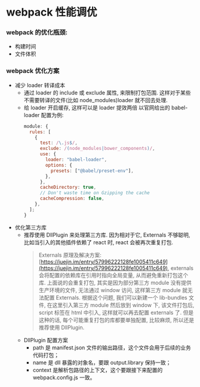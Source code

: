 # webpack 性能调优

### webpack 的优化瓶颈:

- 构建时间
- 文件体积

### webpack 优化方案

- 减少 loader 转译成本
  - 通过 loader 的 include 或 exclude 属性, 来限制打包范围. 这样对于某些不需要转译的文件(比如 node_modules)loader 就不回去处理.
  - 给 loader 开启缓存, 这样可以是 loader 提效两倍
    以官网给出的 babel-loader 配置为例:
    ```js
    module: {
      rules: [
        {
          test: /\.js$/,
          exclude: /(node_modules|bower_components)/,
          use: {
            loader: "babel-loader",
            options: {
              presets: ["@babel/preset-env"],
            },
          },
          cacheDirectory: true,
          // Don't waste time on Gzipping the cache
          cacheCompression: false,
        },
      ];
    }
    ```
- 优化第三方库
  - 推荐使用 DllPlugin 来处理第三方库. 因为相对于它, Externals 不够聪明, 比如当引入的其他插件依赖了 react 时, react 会被再次重复打包.
    > Externals 原理及解决方案: [https://juejin.im/entry/57996222128fe1005411c649](https://juejin.im/entry/57996222128fe1005411c649), externals 会将配置的依赖库在引用时指向全局变量, 从而避免重新打包这个库. 上面说的会重复打包, 其实是因为部分第三方 module 没有提供生产环境的文件, 无法通过 window 访问, 这样第三方 module 就无法配置 Externals. 根据这个问题, 我们可以新建一个 lib-bundles 文件, 在这里引入第三方 module 然后放到 window 下, 该文件打包后, script 标签在 html 中引入, 这样就可以再去配置 externals 了. 但是这种的话, 每个可能重复打包的库都要单独配置, 比较麻烦, 所以还是推荐使用 DllPlugin.
  - DllPlugin 配置方案
    - path 是 manifest.json 文件的输出路径，这个文件会用于后续的业务代码打包；
    - name 是 dll 暴露的对象名，要跟 output.library 保持一致；
    - context 是解析包路径的上下文，这个要跟接下来配置的 webpack.config.js 一致。
